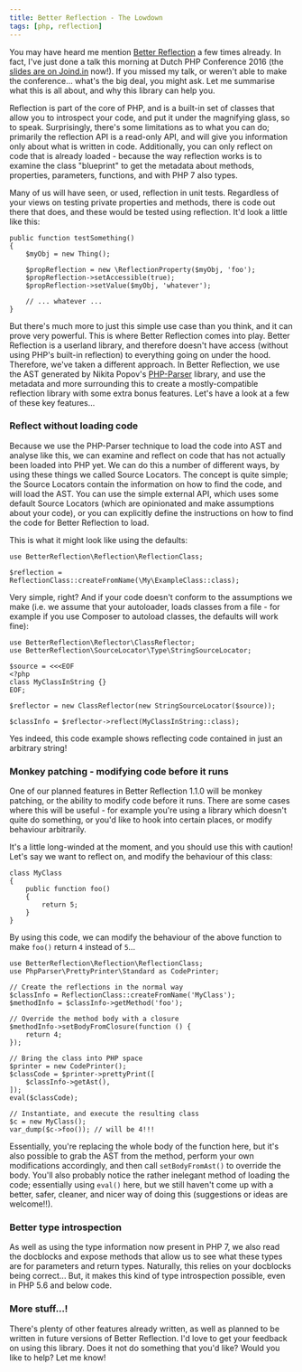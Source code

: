 ```yaml
---
title: Better Reflection - The Lowdown
tags: [php, reflection]
---
```


You may have heard me mention [Better Reflection](https://github.com/Roave/BetterReflection) a few times already. In fact, I've just done a talk this morning at Dutch PHP Conference 2016 (the [slides are on Joind.in](https://joind.in/event/dutch-php-conference-2016/mirror-mirror-on-the-wall-building-a-new-php-reflection-library) now!). If you missed my talk, or weren't able to make the conference... what's the big deal, you might ask. Let me summarise what this is all about, and why this library can help you.

Reflection is part of the core of PHP, and is a built-in set of classes that allow you to introspect your code, and put it under the magnifying glass, so to speak. Surprisingly, there's some limitations as to what you can do; primarily the reflection API is a read-only API, and will give you information only about what is written in code. Additionally, you can only reflect on code that is already loaded - because the way reflection works is to examine the class "blueprint" to get the metadata about methods, properties, parameters, functions, and with PHP 7 also types.

Many of us will have seen, or used, reflection in unit tests. Regardless of your views on testing private properties and methods, there is code out there that does, and these would be tested using reflection. It'd look a little like this:

~~~ .php
public function testSomething()
{
    $myObj = new Thing();

    $propReflection = new \ReflectionProperty($myObj, 'foo');
    $propReflection->setAccessible(true);
    $propReflection->setValue($myObj, 'whatever');

    // ... whatever ... 
}
~~~

But there's much more to just this simple use case than you think, and it can prove very powerful. This is where Better Reflection comes into play. Better Reflection is a userland library, and therefore doesn't have access (without using PHP's built-in reflection) to everything going on under the hood. Therefore, we've taken a different approach. In Better Reflection, we use the AST generated by Nikita Popov's [PHP-Parser](https://github.com/nikic/PHP-Parser) library, and use the metadata and more surrounding this to create a mostly-compatible reflection library with some extra bonus features. Let's have a look at a few of these key features...

### Reflect without loading code

Because we use the PHP-Parser technique to load the code into AST and analyse like this, we can examine and reflect on code that has not actually been loaded into PHP yet. We can do this a number of different ways, by using these things we called Source Locators. The concept is quite simple; the Source Locators contain the information on how to find the code, and will load the AST. You can use the simple external API, which uses some default Source Locators (which are opinionated and make assumptions about your code), or you can explicitly define the instructions on how to find the code for Better Reflection to load.

This is what it might look like using the defaults:

~~~ .php
use BetterReflection\Reflection\ReflectionClass;

$reflection = ReflectionClass::createFromName(\My\ExampleClass::class);
~~~

Very simple, right? And if your code doesn't conform to the assumptions we make (i.e. we assume that your autoloader, loads classes from a file - for example if you use Composer to autoload classes, the defaults will work fine):

~~~ .php
use BetterReflection\Reflector\ClassReflector;
use BetterReflection\SourceLocator\Type\StringSourceLocator;

$source = <<<EOF
<?php
class MyClassInString {}
EOF;

$reflector = new ClassReflector(new StringSourceLocator($source));

$classInfo = $reflector->reflect(MyClassInString::class);
~~~

Yes indeed, this code example shows reflecting code contained in just an arbitrary string!

### Monkey patching - modifying code before it runs

One of our planned features in Better Reflection 1.1.0 will be monkey patching, or the ability to modify code before it runs. There are some cases where this will be useful - for example you're using a library which doesn't quite do something, or you'd like to hook into certain places, or modify behaviour arbitrarily.

It's a little long-winded at the moment, and you should use this with caution! Let's say we want to reflect on, and modify the behaviour of this class:

~~~ .php
class MyClass
{
    public function foo()
    {
        return 5;
    }
}
~~~

By using this code, we can modify the behaviour of the above function to make `foo()` return `4` instead of `5`...

~~~ .php
use BetterReflection\Reflection\ReflectionClass;
use PhpParser\PrettyPrinter\Standard as CodePrinter;

// Create the reflections in the normal way
$classInfo = ReflectionClass::createFromName('MyClass');
$methodInfo = $classInfo->getMethod('foo');

// Override the method body with a closure
$methodInfo->setBodyFromClosure(function () {
    return 4;
});

// Bring the class into PHP space
$printer = new CodePrinter();
$classCode = $printer->prettyPrint([
    $classInfo->getAst(),
]);
eval($classCode);

// Instantiate, and execute the resulting class
$c = new MyClass();
var_dump($c->foo()); // will be 4!!!
~~~

Essentially, you're replacing the whole body of the function here, but it's also possible to grab the AST from the method, perform your own modifications accordingly, and then call `setBodyFromAst()` to override the body. You'll also probably notice the rather inelegant method of loading the code; essentially using `eval()` here, but we still haven't come up with a better, safer, cleaner, and nicer way of doing this (suggestions or ideas are welcome!!).

### Better type introspection

As well as using the type information now present in PHP 7, we also read the docblocks and expose methods that allow us to see what these types are for parameters and return types. Naturally, this relies on your docblocks being correct... But, it makes this kind of type introspection possible, even in PHP 5.6 and below code.

### More stuff...!

There's plenty of other features already written, as well as planned to be written in future versions of Better Reflection. I'd love to get your feedback on using this library. Does it not do something that you'd like? Would you like to help? Let me know!
